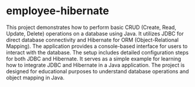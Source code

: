 # employee-hibernate

This project demonstrates how to perform basic CRUD (Create, Read, Update, Delete) operations on a database using Java. It utilizes JDBC for direct database connectivity and Hibernate for ORM (Object-Relational Mapping). The application provides a console-based interface for users to interact with the database. The setup includes detailed configuration steps for both JDBC and Hibernate. It serves as a simple example for learning how to integrate JDBC and Hibernate in a Java application. The project is designed for educational purposes to understand database operations and object mapping in Java.
